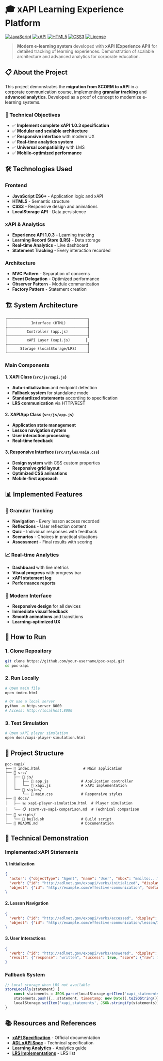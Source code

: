 # 🎓 xAPI Learning Experience Platform

[![JavaScript](https://img.shields.io/badge/JavaScript-ES6+-yellow.svg)](https://developer.mozilla.org/en-US/docs/Web/JavaScript)
[![xAPI](https://img.shields.io/badge/xAPI-1.0.3-blue.svg)](https://xapi.com/)
[![HTML5](https://img.shields.io/badge/HTML5-5-orange.svg)](https://developer.mozilla.org/en-US/docs/Web/HTML)
[![CSS3](https://img.shields.io/badge/CSS3-3-blue.svg)](https://developer.mozilla.org/en-US/docs/Web/CSS)
[![License](https://img.shields.io/badge/License-MIT-green.svg)](LICENSE)

> **Modern e-learning system** developed with **xAPI (Experience API)** for detailed tracking of learning experiences. Demonstration of scalable architecture and advanced analytics for corporate education.

## 📋 About the Project

This project demonstrates the **migration from SCORM to xAPI** in a corporate communication course, implementing **granular tracking** and **advanced analytics**. Developed as a proof of concept to modernize e-learning systems.

### 🎯 Technical Objectives

- ✅ **Implement complete xAPI 1.0.3 specification**
- ✅ **Modular and scalable architecture**
- ✅ **Responsive interface** with modern UX
- ✅ **Real-time analytics system**
- ✅ **Universal compatibility** with LMS
- ✅ **Mobile-optimized performance**

## 🛠️ Technologies Used

### **Frontend**
- **JavaScript ES6+** - Application logic and xAPI
- **HTML5** - Semantic structure
- **CSS3** - Responsive design and animations
- **LocalStorage API** - Data persistence

### **xAPI & Analytics**
- **Experience API 1.0.3** - Learning tracking
- **Learning Record Store (LRS)** - Data storage
- **Real-time Analytics** - Live dashboard
- **Statement Tracking** - Every interaction recorded

### **Architecture**
- **MVC Pattern** - Separation of concerns
- **Event Delegation** - Optimized performance
- **Observer Pattern** - Module communication
- **Factory Pattern** - Statement creation

## 🏗️ System Architecture

```
┌─────────────────────────────────────┐
│           Interface (HTML)          │
├─────────────────────────────────────┤
│         Controller (app.js)         │
├─────────────────────────────────────┤
│         xAPI Layer (xapi.js)       │
├─────────────────────────────────────┤
│      Storage (localStorage/LRS)     │
└─────────────────────────────────────┘
```

### **Main Components**

#### **1. XAPI Class (`src/js/xapi.js`)**
- **Auto-initialization** and endpoint detection
- **Fallback system** for standalone mode
- **Standardized statements** according to specification
- **LRS communication** via HTTP/REST

#### **2. XAPIApp Class (`src/js/app.js`)**
- **Application state management**
- **Lesson navigation system**
- **User interaction processing**
- **Real-time feedback**

#### **3. Responsive Interface (`src/styles/main.css`)**
- **Design system** with CSS custom properties
- **Responsive grid layout**
- **Optimized CSS animations**
- **Mobile-first approach**

## 📊 Implemented Features

### **🎯 Granular Tracking**
- **Navigation** - Every lesson access recorded
- **Reflections** - User reflection content
- **Quiz** - Individual responses with feedback
- **Scenarios** - Choices in practical situations
- **Assessment** - Final results with scoring

### **📈 Real-time Analytics**
- **Dashboard** with live metrics
- **Visual progress** with progress bar
- **xAPI statement log**
- **Performance reports**

### **🎨 Modern Interface**
- **Responsive design** for all devices
- **Immediate visual feedback**
- **Smooth animations** and transitions
- **Learning-optimized UX**

## 🔧 How to Run

### **1. Clone Repository**
```bash
git clone https://github.com/your-username/poc-xapi.git
cd poc-xapi
```

### **2. Run Locally**
```bash
# Open main file
open index.html

# Or use a local server
python -m http.server 8000
# Access: http://localhost:8000
```

### **3. Test Simulation**
```bash
# Open xAPI player simulation
open docs/xapi-player-simulation.html
```

## 📁 Project Structure

```
poc-xapi/
├── 📄 index.html                    # Main application
├── 📁 src/
│   ├── 📁 js/
│   │   ├── 🧠 app.js               # Application controller
│   │   └── 🔌 xapi.js              # xAPI implementation
│   └── 📁 styles/
│       └── 🎨 main.css             # Responsive styles
├── 📁 docs/
│   ├── 📊 xapi-player-simulation.html  # Player simulation
│   └── 📋 scorm-vs-xapi-comparison.md  # Technical comparison
├── 📁 scripts/
│   └── 🔧 build.sh                 # Build script
└── 📄 README.md                    # Documentation
```

## 🚀 Technical Demonstration

### **Implemented xAPI Statements**

#### **1. Initialization**
```json
{
  "actor": {"objectType": "Agent", "name": "User", "mbox": "mailto:..."},
  "verb": {"id": "http://adlnet.gov/expapi/verbs/initialized", "display": {"en-US": "initialized"}},
  "object": {"id": "http://example.com/effective-communication", "definition": {...}}
}
```

#### **2. Lesson Navigation**
```json
{
  "verb": {"id": "http://adlnet.gov/expapi/verbs/accessed", "display": {"en-US": "accessed"}},
  "object": {"id": "http://example.com/effective-communication/lesson/1", "definition": {...}}
}
```

#### **3. User Interactions**
```json
{
  "verb": {"id": "http://adlnet.gov/expapi/verbs/answered", "display": {"en-US": "answered"}},
  "result": {"response": "written", "success": true, "score": {"raw": 100, "min": 0, "max": 100}}
}
```

### **Fallback System**
```javascript
// Local storage when LRS not available
storeLocally(statement) {
    const statements = JSON.parse(localStorage.getItem('xapi_statements') || '[]');
    statements.push({...statement, timestamp: new Date().toISOString()});
    localStorage.setItem('xapi_statements', JSON.stringify(statements));
}
```

## 📚 Resources and References

- **[xAPI Specification](https://xapi.com/)** - Official documentation
- **[ADL xAPI Spec](https://github.com/adlnet/xAPI-Spec)** - Technical specification
- **[Learning Analytics](https://www.adlnet.gov/adl-research/performance-tracking-analysis/experience-api/)** - Analytics guide
- **[LRS Implementations](https://github.com/adlnet/xAPI-Spec/blob/master/xAPI-Communication.md#lrs-requirements)** - LRS list